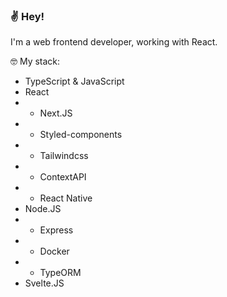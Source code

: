 ### ✌ Hey!

I'm a web frontend developer, working with React. 

🤓 My stack:

- TypeScript & JavaScript
- React
-   - Next.JS
-   - Styled-components
-   - Tailwindcss
-   - ContextAPI
-   - React Native
- Node.JS
-   - Express
-   - Docker
-   - TypeORM
-   Svelte.JS
